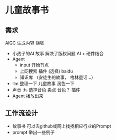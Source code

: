 # 儿童故事书

## 需求
AIGC 生成内容 赚钱
- 小孩子的AI 故事  解决了版权问题
  AI + 硬件结合
- Agent
  - input 开始节点
  - 上网搜索  插件  (选择) baidu
  - 知识库 （安徒生的故事， 格林童话...）
- llm 整理一下 儿童故事 
  润色一下 
- 声音 tts 选择音色 卖点  音色？ 插件
- Agent 播放出来 

## 工作流设计
- 故事书
  可以去github或网上找找相应行业的Prompt 
- prompt
   举出一些例子